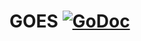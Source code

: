 # GOES [![GoDoc](https://godoc.org/github.com/crhntr/goes?status.svg)](https://godoc.org/github.com/crhntr/goes)
